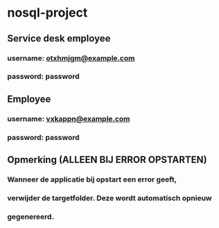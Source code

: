 # nosql-project

## Service desk employee
### username: otxhmjgm@example.com
### password: password

## Employee
### username: vxkappn@example.com
### password: password



##
##
##
## Opmerking (ALLEEN BIJ ERROR OPSTARTEN)
### Wanneer de applicatie bij opstart een error geeft,
### verwijder de targetfolder. Deze wordt automatisch opnieuw
### gegenereerd.